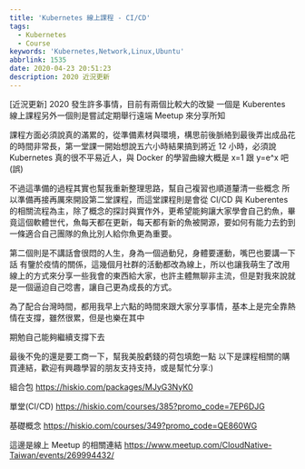 ```yaml
---
title: 'Kubernetes 線上課程 - CI/CD'
tags:
  - Kubernetes
  - Course
keywords: 'Kubernetes,Network,Linux,Ubuntu'
abbrlink: 1535
date: 2020-04-23 20:51:23
description: 2020 近況更新
---
```


[近況更新]
2020 發生許多事情，目前有兩個比較大的改變
一個是 Kuberentes 線上課程另外一個則是嘗試定期舉行遠端 Meetup 來分享所知

課程方面必須說真的滿累的，從準備素材與環境，構思前後脈絡到最後弄出成品花的時間非常長，第一堂課一開始想說五六小時結果搞到將近 12 小時，必須說 Kubernetes 真的很不平易近人，與 Docker 的學習曲線大概是 x=1 跟 y=e^x 吧(誤)

不過這準備的過程其實也幫我重新整理思路，幫自己複習也順道釐清一些概念
所以準備再接再厲來開設第二堂課程，而這堂課程則是會從 CI/CD 與 Kuberentes 的相關流程為主，除了概念的探討與實作外，更希望能夠讓大家學會自己釣魚，畢竟這個軟體世代，魚每天都在更新，每天都有新的魚被開源，要如何有能力去釣到一條適合自己團隊的魚比別人給你魚更為重要。

第二個則是不講話會很悶的人生，身為一個過動兒，身體要運動，嘴巴也要講一下話
有鑒於疫情的關係，這幾個月社群的活動都改為線上，所以也讓我萌生了改用線上的方式來分享一些我會的東西給大家，也許主體無聊非主流，但是對我來說就是一個逼迫自己唸書，讓自己更為成長的方式。

為了配合台灣時間，都用我早上六點的時間來跟大家分享事情，基本上是完全靠熱情在支撐，雖然很累，但是也樂在其中

期勉自己能夠繼續支撐下去 

最後不免的還是要工商一下，幫我美股虧錢的荷包填飽一點
以下是課程相關的購買連結，歡迎有興趣學習的朋友支持支持，或是幫忙分享:)

組合包
https://hiskio.com/packages/MJyG3NyK0

單堂(CI/CD)
https://hiskio.com/courses/385?promo_code=7EP6DJG

基礎概念
https://hiskio.com/courses/349?promo_code=QE860WG

這邊是線上 Meetup 的相關連結
https://www.meetup.com/CloudNative-Taiwan/events/269994432/
